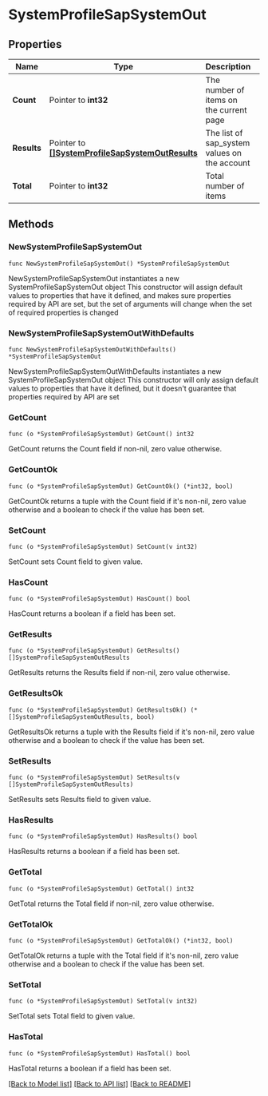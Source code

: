 # SystemProfileSapSystemOut

## Properties

Name | Type | Description | Notes
------------ | ------------- | ------------- | -------------
**Count** | Pointer to **int32** | The number of items on the current page | [optional] 
**Results** | Pointer to [**[]SystemProfileSapSystemOutResults**](SystemProfileSapSystemOutResults.md) | The list of sap_system values on the account | [optional] 
**Total** | Pointer to **int32** | Total number of items | [optional] 

## Methods

### NewSystemProfileSapSystemOut

`func NewSystemProfileSapSystemOut() *SystemProfileSapSystemOut`

NewSystemProfileSapSystemOut instantiates a new SystemProfileSapSystemOut object
This constructor will assign default values to properties that have it defined,
and makes sure properties required by API are set, but the set of arguments
will change when the set of required properties is changed

### NewSystemProfileSapSystemOutWithDefaults

`func NewSystemProfileSapSystemOutWithDefaults() *SystemProfileSapSystemOut`

NewSystemProfileSapSystemOutWithDefaults instantiates a new SystemProfileSapSystemOut object
This constructor will only assign default values to properties that have it defined,
but it doesn't guarantee that properties required by API are set

### GetCount

`func (o *SystemProfileSapSystemOut) GetCount() int32`

GetCount returns the Count field if non-nil, zero value otherwise.

### GetCountOk

`func (o *SystemProfileSapSystemOut) GetCountOk() (*int32, bool)`

GetCountOk returns a tuple with the Count field if it's non-nil, zero value otherwise
and a boolean to check if the value has been set.

### SetCount

`func (o *SystemProfileSapSystemOut) SetCount(v int32)`

SetCount sets Count field to given value.

### HasCount

`func (o *SystemProfileSapSystemOut) HasCount() bool`

HasCount returns a boolean if a field has been set.

### GetResults

`func (o *SystemProfileSapSystemOut) GetResults() []SystemProfileSapSystemOutResults`

GetResults returns the Results field if non-nil, zero value otherwise.

### GetResultsOk

`func (o *SystemProfileSapSystemOut) GetResultsOk() (*[]SystemProfileSapSystemOutResults, bool)`

GetResultsOk returns a tuple with the Results field if it's non-nil, zero value otherwise
and a boolean to check if the value has been set.

### SetResults

`func (o *SystemProfileSapSystemOut) SetResults(v []SystemProfileSapSystemOutResults)`

SetResults sets Results field to given value.

### HasResults

`func (o *SystemProfileSapSystemOut) HasResults() bool`

HasResults returns a boolean if a field has been set.

### GetTotal

`func (o *SystemProfileSapSystemOut) GetTotal() int32`

GetTotal returns the Total field if non-nil, zero value otherwise.

### GetTotalOk

`func (o *SystemProfileSapSystemOut) GetTotalOk() (*int32, bool)`

GetTotalOk returns a tuple with the Total field if it's non-nil, zero value otherwise
and a boolean to check if the value has been set.

### SetTotal

`func (o *SystemProfileSapSystemOut) SetTotal(v int32)`

SetTotal sets Total field to given value.

### HasTotal

`func (o *SystemProfileSapSystemOut) HasTotal() bool`

HasTotal returns a boolean if a field has been set.


[[Back to Model list]](../README.md#documentation-for-models) [[Back to API list]](../README.md#documentation-for-api-endpoints) [[Back to README]](../README.md)


